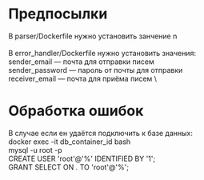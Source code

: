 Предпосылки
=========

В parser/Dockerfile нужно установить занчение n \
\
В error_handler/Dockerfile нужно установить значения: \
sender_email — почта для отправки писем \
sender_password — пароль от почты для отправки \
receiver_email — почта для приёма писем \



Обработка ошибок
=========
В случае если ен удаётся подключить к базе данных:\
docker exec -it db_container_id bash\
mysql -u root -p\
CREATE USER 'root'@'%' IDENTIFIED BY '1';\
GRANT SELECT ON *.* TO 'root'@'%';
